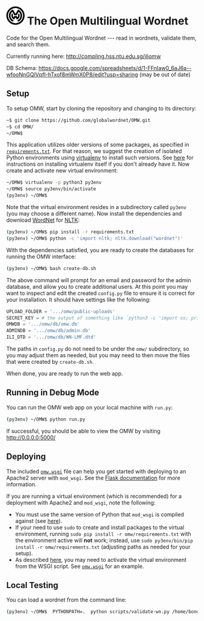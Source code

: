 # <img src="omw/static/omw-logo.svg" width="48" height="48" alt="OMW logo" /> The Open Multilingual Wordnet

Code for the Open Multilingual Wordnet ---
read in wordnets, validate them, and search them.

Currently running here: http://compling.hss.ntu.edu.sg/iliomw


DB Schema:
https://docs.google.com/spreadsheets/d/1-FFnIaw0_6aJ6a--wfooNnGQlVpfl-hTxof8mWmX0P8/edit?usp=sharing
(may be out of date)


## Setup

To setup OMW, start by cloning the repository and changing to its directory:

```bash
~$ git clone https://github.com/globalwordnet/OMW.git
~$ cd OMW/
~/OMW$
```

This application utilizes older versions of some packages, as specified in [`requirements.txt`](requirements.txt).
For that reason, we suggest the creation of isolated Python environments using [virtualenv](https://virtualenv.pypa.io) to install such versions.
See [here](https://virtualenv.pypa.io/en/latest/installation/) for instructions on installing virtualenv itself if you don't already have it.
Now create and activate new virtual environment:

```bash
~/OMW$ virtualenv -p python3 py3env
~/OMW$ source py3env/bin/activate
(py3env) ~/OMW$
```

Note that the virtual environment resides in a subdirectory called `py3env` (you may choose a different name).
Now install the dependencies and download [WordNet](https://wordnet.princeton.edu/) for [NLTK](http://www.nltk.org/):

```bash
(py3env) ~/OMW$ pip install -r requirements.txt
(py3env) ~/OMW$ python -c 'import nltk; nltk.download("wordnet")'
```

With the dependencies satisfied, you are ready to create the databases for running the OMW interface:

``` bash
(py3env) ~/OMW$ bash create-db.sh
```

The above command will prompt for an email and password for the admin database, and allow you to create additional users.
At this point you may want to inspect and edit the created `config.py` file to ensure it is correct for your installation.
It should have settings like the following:

``` python
UPLOAD_FOLDER = '.../omw/public-uploads'
SECRET_KEY = # the output of something like `python3 -c 'import os; print(os.urandom(24))'`
OMWDB = '.../omw/db/omw.db'
ADMINDB = '.../omw/db/admin.db'
ILI_DTD = '.../omw/db/WN-LMF.dtd'
```

The paths in `config.py` do not need to be under the `omw/` subdirectory, so you may adjust them as needed, but you may need to then move the files that were created by `create-db.sh`.

When done, you are ready to run the web app.

## Running in Debug Mode

You can run the OMW web app on your local machine with `run.py`:

``` bash
(py3env) ~/OMW$ python run.py
```

If successful, you should be able to view the OMW by visiting http://0.0.0.0:5000/

## Deploying

The included [`omw.wsgi`](omw.wsgi) file can help you get started with deploying to an Apache2 server with `mod_wsgi`.
See the [Flask documentation](http://flask.pocoo.org/docs/1.0/deploying/mod_wsgi/) for more information.

If you are running a virtual environment (which is recommended) for a deployment with Apache2 and `mod_wsgi`, note the following:

* You must use the same version of Python that `mod_wsgi` is compiled against (see [here](https://modwsgi.readthedocs.io/en/develop/user-guides/virtual-environments.html#virtual-environment-and-python-version)).
* If your need to use `sudo` to create and install packages to the virtual environment, running `sudo pip install -r omw/requirements.txt` with the environment active will **not** work; instead, use `sudo py3env/bin/pip install -r omw/requirements.txt` (adjusting paths as needed for your setup).
* As described [here](https://modwsgi.readthedocs.io/en/develop/user-guides/virtual-environments.html#daemon-mode-multiple-applications), you may need to activate the virtual environment from the WSGI script. See [`omw.wsgi`](omw.wsgi) for an example.

## Local Testing

You can load a wordnet from the command line:

``` bash
(py3env) ~/OMW$  PYTHONPATH=.  python scripts/validate-wn.py /home/bond/work/omw/jpn/jpn.xml 
```
